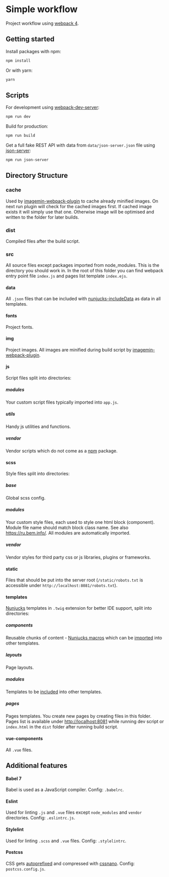 # Simple workflow
Project workflow using [webpack 4](https://webpack.js.org/).

## Getting started
Install packages with npm:
```bash
npm install
```
Or with yarn:
```bash
yarn
```
## Scripts
For development using [webpack-dev-server](https://webpack.js.org/configuration/dev-server/):
```bash
npm run dev
```
Build for production:
```bash
npm run build
```
Get a full fake REST API with data from `data/json-server.json` file using [json-server](https://github.com/typicode/json-server):
```bash
npm run json-server
```
## Directory Structure
### cache
Used by [imagemin-webpack-plugin](https://github.com/Klathmon/imagemin-webpack-plugin) to cache already minified images. On next run plugin will check for the cached images first. If cached image exists it will simply use that one. Otherwise image will be optimised and written to the folder for later builds.
### dist
Compiled files after the build script.
### src
All source files except packages imported from node_modules. This is the directory you should work in. In the root of this folder you can find webpack entry point file `index.js` and pages list template `index.ejs`.
#### data
All `.json` files that can be included with [nunjucks-includeData](https://www.npmjs.com/package/nunjucks-includeData) as data in all templates.
#### fonts
Project fonts.
#### img
Project images. All images are minified during build script by [imagemin-webpack-plugin](https://github.com/Klathmon/imagemin-webpack-plugin).
#### js
Script files split into directories:
##### modules
Your custom script files typically imported into `app.js`.
##### utils
Handy js utilities and functions.
##### vendor
Vendor scripts which do not come as a [npm](https://www.npmjs.com/) package.
#### scss
Style files split into directories:
##### base
Global scss config.
##### modules
Your custom style files, each used to style one html block (component). Module file name should match block class name. See also <https://ru.bem.info/>. All modules are automatically imported.
##### vendor
Vendor styles for third party css or js libraries, plugins or frameworks. 
#### static
Files that should be put into the server root (`/static/robots.txt` is accessible under `http://localhost:8081/robots.txt`).
#### templates
[Nunjucks](https://mozilla.github.io/nunjucks/) templates in `.twig` extension for better IDE support, split into directories:
##### components
Reusable chunks of content - [Nunjucks macros](https://mozilla.github.io/nunjucks/templating.html#macro) which can be [imported](https://mozilla.github.io/nunjucks/templating.html#import) into other templates.
##### layouts
Page layouts.
##### modules
Templates to be [included](https://mozilla.github.io/nunjucks/templating.html#include) into other templates.
##### pages
Pages templates. You create new pages by creating files in this folder. Pages list is available under <http://localhost:8081> while running dev script or `index.html` in the `dist` folder after running build script. 
#### vue-components
All `.vue` files.
## Additional features
#### Babel 7
Babel is used as a JavaScript compiler. Config: `.babelrc`.
#### Eslint
Used for linting `.js` and `.vue` files except `node_modules` and `vendor` directories. Config: `.eslintrc.js`.
#### Stylelint
Used for linting `.scss` and `.vue` files. Config: `.stylelintrc`.
#### Postcss
CSS gets [autoprefixed](https://github.com/postcss/autoprefixer) and compressed with [cssnano](https://cssnano.co/). Config: `postcss.config.js`.
